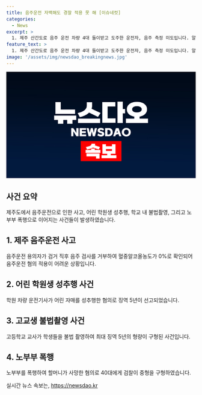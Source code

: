 ```yaml
---
title: 음주운전 자백해도 경찰 적용 못 해 [이슈네컷]
categories:
  - News
excerpt: >
  1. 제주 산간도로 음주 운전 차량 4대 들이받고 도주한 운전자, 음주 측정 미도입니다. 알코올 검출되지 않아 혐의 적용 어려워. SNS에서 큰 화제. 40대 운전자 A 씨는 소주 4~5잔 마셨지만 취하지 않았다 주장, 경찰은 음주운전 혐의 적용 어려워. 사고 13시간 후 체포돼 검사 결과 혈중알코올농도 0%. 경찰 현행법상 음주 수치가 검출되지 않으면 음주운전 혐의 적용 어려워.
feature_text: >
  1. 제주 산간도로 음주 운전 차량 4대 들이받고 도주한 운전자, 음주 측정 미도입니다. 알코올 검출되지 않아 혐의 적용 어려워. SNS에서 큰 화제. 40대 운전자 A 씨는 소주 4~5잔 마셨지만 취하지 않았다 주장, 경찰은 음주운전 혐의 적용 어려워. 사고 13시간 후 체포돼 검사 결과 혈중알코올농도 0%. 경찰 현행법상 음주 수치가 검출되지 않으면 음주운전 혐의 적용 어려워.
image: '/assets/img/newsdao_breakingnews.jpg'
---
```


<p><img src="/assets/img/newsdao_breakingnews.jpg" alt="cryptoinkorea 속보" /></p>

<h2 data-ke-size="size26">사건 요약</h2>

<p data-ke-size="size16">제주도에서 음주운전으로 인한 사고, 어린 학원생 성추행, 학교 내 불법촬영, 그리고 노부부 폭행으로 이어지는 사건들이 발생하였습니다.</p>

<h2 data-ke-size="size26">1. 제주 음주운전 사고</h2>

<p data-ke-size="size16">음주운전 용의자가 검거 직후 음주 검사를 거부하여 혈중알코올농도가 0%로 확인되어 음주운전 혐의 적용이 어려운 상황입니다.</p>

<h2 data-ke-size="size26">2. 어린 학원생 성추행 사건</h2>

<p data-ke-size="size16">학원 차량 운전기사가 어린 자매를 성추행한 혐의로 징역 5년이 선고되었습니다.</p>

<h2 data-ke-size="size26">3. 고교생 불법촬영 사건</h2>

<p data-ke-size="size16">고등학교 교사가 학생들을 불법 촬영하여 최대 징역 5년의 형량이 구형된 사건입니다.</p>

<h2 data-ke-size="size26">4. 노부부 폭행</h2>

<p data-ke-size="size16">노부부를 폭행하여 할머니가 사망한 혐의로 40대에게 검찰이 중형을 구형하였습니다.</p>
실시간 뉴스 속보는, <a href="https://newsdao.kr" rel="dofollow">https://newsdao.kr</a>


